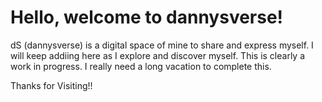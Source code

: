 # Hello, welcome to dannysverse!
dS (dannysverse) is a digital space of mine to share and express myself. I will keep addiing here as I explore and discover myself. This is clearly a work in progress. I really need a long vacation to complete this.

Thanks for Visiting!!